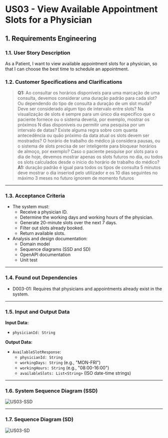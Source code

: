 # US03 - View Available Appointment Slots for a Physician

## 1. Requirements Engineering

### 1.1. User Story Description
As a Patient, I want to view available appointment slots for a physician, so that I can choose the best time to schedule an appointment.

### 1.2. Customer Specifications and Clarifications
> **Q1:** Ao consultar os horários disponíveis para uma marcação de uma consulta, devemos considerar uma duração padrão para cada slot? Ou dependendo do tipo de consulta a duração de um slot muda?
          Deve ser considerado algum tipo de intervalo entre slots?
          Na visualização de slots é sempre para um único dia específico que o paciente fornece ou o sistema deveria, por exemplo, mostrar os próximos N dias disponíveis ou permitir uma pesquisa por um intervalo de datas?
          Existe alguma regra sobre com quanta antecedência ou quão próximo da data atual os slots devem ser mostrados?
          O horário de trabalho do médico já considera pausas, ou o sistema de slots precisa de ser inteligente para bloquear horários de almoço, por exemplo?
          Caso o paciente pesquise por slots para o dia de hoje, devemos mostrar apenas os slots futuros no dia, ou todos os slots calculados desde o início do horário de trabalho do médico?  
> **A1:** duração padrão é igual para todos os tipos de consulta
          5 minutos
          deve mostrar o dia inseriod pelo utilizador e os 10 dias seguintes
          no máximo 3 meses no futuro
          ignorem de momento
          futuros

---

### 1.3. Acceptance Criteria
* The system must:
    * Receive a physician ID.
    * Determine the working days and working hours of the physician.
    * Generate 20-minute slots over the next 7 days.
    * Filter out slots already booked.
    * Return available slots.
* Analysis and design documentation:
    * Domain model
    * Sequence diagrams (SSD and SD)
    * OpenAPI documentation
    * Unit test

---

### 1.4. Found out Dependencies
* D003-01: Requires that physicians and appointments already exist in the system.

---

### 1.5. Input and Output Data

**Input Data:**
- `physicianId: String`

**Output Data:**
- `AvailableSlotResponse`:
    - `physicianId: String`
    - `workingDays: String` (e.g., "MON-FRI")
    - `workingHours: String` (e.g., "08:00-16:00")
    - `availableSlots: List<String>` (ISO date-time strings)

---

### 1.6. System Sequence Diagram (SSD)
![US03-SSD](US03-SSD.svg)

---

### 1.7. Sequence Diagram (SD)
![US03-SD](US03-SD.svg)
